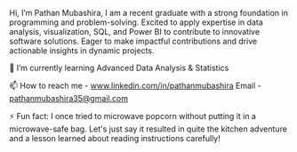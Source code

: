 Hi, I’m Pathan Mubashira, I am a recent graduate with a strong foundation in programming and problem-solving. Excited to apply expertise in data analysis, visualization, SQL, and Power BI to contribute to innovative software solutions. Eager to make impactful contributions and drive actionable insights in dynamic projects. 

🌱 I’m currently learning Advanced Data Analysis & Statistics 

 📫 How to reach me - www.linkedin.com/in/pathanmubashira 
  Email - pathanmubashira35@gmail.com
		 
 ⚡ Fun fact: I once tried to microwave popcorn without putting it in a microwave-safe bag. Let's just say it resulted in quite the kitchen adventure and a lesson learned about reading instructions carefully!


<!---
Pathanmubashira/Pathanmubashira is a ✨ special ✨ repository because its `README.md` (this file) appears on your GitHub profile.
You can click the Preview link to take a look at your changes.
--->
